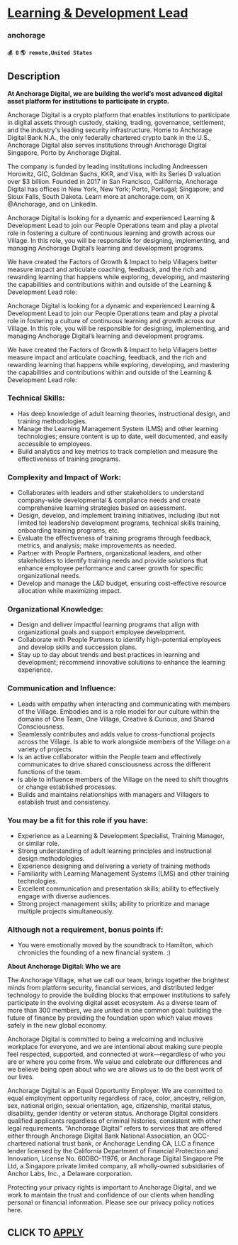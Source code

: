 # [Learning & Development Lead](https://www.remotewlb.com/apply/learning-development-lead)  
### anchorage  
#### `💰 0` `🌎 remote,United States`  

## Description

 **At Anchorage Digital, we are building the world’s most advanced digital asset platform for institutions to participate in crypto.**

  

Anchorage Digital is a crypto platform that enables institutions to participate in digital assets through custody, staking, trading, governance, settlement, and the industry's leading security infrastructure. Home to Anchorage Digital Bank N.A., the only federally chartered crypto bank in the U.S., Anchorage Digital also serves institutions through Anchorage Digital Singapore, Porto by Anchorage Digital.

  

The company is funded by leading institutions including Andreessen Horowitz, GIC, Goldman Sachs, KKR, and Visa, with its Series D valuation over $3 billion. Founded in 2017 in San Francisco, California, Anchorage Digital has offices in New York, New York; Porto, Portugal; Singapore; and Sioux Falls, South Dakota. Learn more at anchorage.com, on X @Anchorage, and on LinkedIn.

  

Anchorage Digital is looking for a dynamic and experienced Learning & Development Lead to join our People Operations team and play a pivotal role in fostering a culture of continuous learning and growth across our Village. In this role, you will be responsible for designing, implementing, and managing Anchorage Digital’s learning and development programs.

  

We have created the Factors of Growth & Impact to help Villagers better measure impact and articulate coaching, feedback, and the rich and rewarding learning that happens while exploring, developing, and mastering the capabilities and contributions within and outside of the Learning & Development Lead role:

  

Anchorage Digital is looking for a dynamic and experienced Learning & Development Lead to join our People Operations team and play a pivotal role in fostering a culture of continuous learning and growth across our Village. In this role, you will be responsible for designing, implementing, and managing Anchorage Digital’s learning and development programs.

  

We have created the Factors of Growth & Impact to help Villagers better measure impact and articulate coaching, feedback, and the rich and rewarding learning that happens while exploring, developing, and mastering the capabilities and contributions within and outside of the Learning & Development Lead role:

  

### Technical Skills:

* Has deep knowledge of adult learning theories, instructional design, and training methodologies.
* Manage the Learning Management System (LMS) and other learning technologies; ensure content is up to date, well documented, and easily accessible to employees.
* Build analytics and key metrics to track completion and measure the effectiveness of training programs.

  

### Complexity and Impact of Work:

* Collaborates with leaders and other stakeholders to understand company-wide developmental & compliance needs and create comprehensive learning strategies based on assessment.
* Design, develop, and implement training initiatives, including (but not limited to) leadership development programs, technical skills training, onboarding training programs, etc.
* Evaluate the effectiveness of training programs through feedback, metrics, and analysis; make improvements as needed.
* Partner with People Partners, organizational leaders, and other stakeholders to identify training needs and provide solutions that enhance employee performance and career growth for specific organizational needs.
* Develop and manage the L&D budget, ensuring cost-effective resource allocation while maximizing impact.

  

### Organizational Knowledge:

* Design and deliver impactful learning programs that align with organizational goals and support employee development.
* Collaborate with People Partners to identify high-potential employees and develop skills and succession plans.
* Stay up to day about trends and best practices in learning and development; recommend innovative solutions to enhance the learning experience.

  

### Communication and Influence:

* Leads with empathy when interacting and communicating with members of the Village. Embodies and is a role model for our culture within the domains of One Team, One Village, Creative & Curious, and Shared Consciousness.
* Seamlessly contributes and adds value to cross-functional projects across the Village. Is able to work alongside members of the Village on a variety of projects.
* Is an active collaborator within the People team and effectively communicates to drive shared consciousness across the different functions of the team.
* Is able to influence members of the Village on the need to shift thoughts or change established processes.
* Builds and maintains relationships with managers and Villagers to establish trust and consistency.

  

### You may be a fit for this role if you have:

* Experience as a Learning & Development Specialist, Training Manager, or similar role.
* Strong understanding of adult learning principles and instructional design methodologies.
* Experience designing and delivering a variety of training methods
* Familiarity with Learning Management Systems (LMS) and other training technologies.
* Excellent communication and presentation skills; ability to effectively engage with diverse audiences.
* Strong project management skills; ability to prioritize and manage multiple projects simultaneously.

  

### Although not a requirement, bonus points if:

* You were emotionally moved by the soundtrack to Hamilton, which chronicles the founding of a new financial system. :)

  

 **About Anchorage Digital: Who we are**

  

The Anchorage Village, what we call our team, brings together the brightest minds from platform security, financial services, and distributed ledger technology to provide the building blocks that empower institutions to safely participate in the evolving digital asset ecosystem. As a diverse team of more than 300 members, we are united in one common goal: building the future of finance by providing the foundation upon which value moves safely in the new global economy.

  

Anchorage Digital is committed to being a welcoming and inclusive workplace for everyone, and we are intentional about making sure people feel respected, supported, and connected at work—regardless of who you are or where you come from. We value and celebrate our differences and we believe being open about who we are allows us to do the best work of our lives.

Anchorage Digital is an Equal Opportunity Employer. We are committed to equal employment opportunity regardless of race, color, ancestry, religion, sex, national origin, sexual orientation, age, citizenship, marital status, disability, gender identity or veteran status. Anchorage Digital considers qualified applicants regardless of criminal histories, consistent with other legal requirements. “Anchorage Digital” refers to services that are offered either through Anchorage Digital Bank National Association, an OCC-chartered national trust bank, or Anchorage Lending CA, LLC a finance lender licensed by the California Department of Financial Protection and Innovation, License No. 60DBO-11976, or Anchorage Digital Singapore Pte Ltd, a Singapore private limited company, all wholly-owned subsidiaries of Anchor Labs, Inc., a Delaware corporation.

  

Protecting your privacy rights is important to Anchorage Digital, and we work to maintain the trust and confidence of our clients when handling personal or financial information. Please see our privacy policy notices here.

  
## CLICK TO [APPLY](https://www.remotewlb.com/apply/learning-development-lead)

